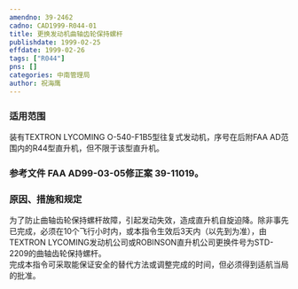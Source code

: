 ```yaml
---
amendno: 39-2462  
cadno: CAD1999-R044-01  
title: 更换发动机曲轴齿轮保持螺杆  
publishdate: 1999-02-25  
effdate: 1999-02-26  
tags: ["R044"]  
pns: []  
categories: 中南管理局  
author: 祝海鹰  
---
```

  
### 适用范围  
装有TEXTRON LYCOMING O-540-F1B5型往复式发动机，序号在后附FAA AD范围内的R44型直升机，但不限于该型直升机。  
  
<!--more-->  
### 参考文件    FAA AD99-03-05修正案 39-11019。  
  
### 原因、措施和规定  
为了防止曲轴齿轮保持螺杆故障，引起发动失效，造成直升机自旋迫降。除非事先已完成，必须在10个飞行小时内，或本指令生效后3天内（以先到为准），由TEXTRON LYCOMING发动机公司或ROBINSON直升机公司更换件号为STD-2209的曲轴齿轮保持螺杆。  
    完成本指令可采取能保证安全的替代方法或调整完成的时间，但必须得到适航当局的批准。  
